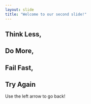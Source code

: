 ```yaml
---
layout: slide
title: "Welcome to our second slide!"
---
```

## Think Less, 
##		Do More, 
##			Fail Fast, 
##				Try Again

Use the left arrow to go back!
